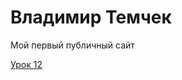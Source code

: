 # Владимир Темчек
Мой первый публичный сайт

[Урок 12](https://erimei.github.io./lessons-12/ "Моя домашка")
